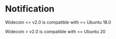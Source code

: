 # Notification

Widecoin <= v2.0 is compatible with <= Ubuntu 18.0

Widecoin > v2.0 is compatible with <= Ubuntu 20
